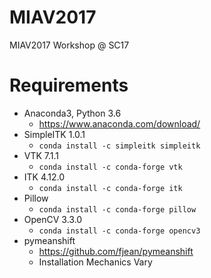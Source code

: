 # MIAV2017
MIAV2017 Workshop @ SC17

# Requirements
  * Anaconda3, Python 3.6 
    * https://www.anaconda.com/download/
  * SimpleITK 1.0.1
    * ```` conda install -c simpleitk simpleitk ````
  * VTK 7.1.1
    * ```` conda install -c conda-forge vtk ````
  * ITK 4.12.0
    * ```` conda install -c conda-forge itk ````
  * Pillow
    * ```` conda install -c conda-forge pillow ````
  * OpenCV 3.3.0
    * ```` conda install -c conda-forge opencv3 ````
  * pymeanshift
    * https://github.com/fjean/pymeanshift
    * Installation Mechanics Vary

